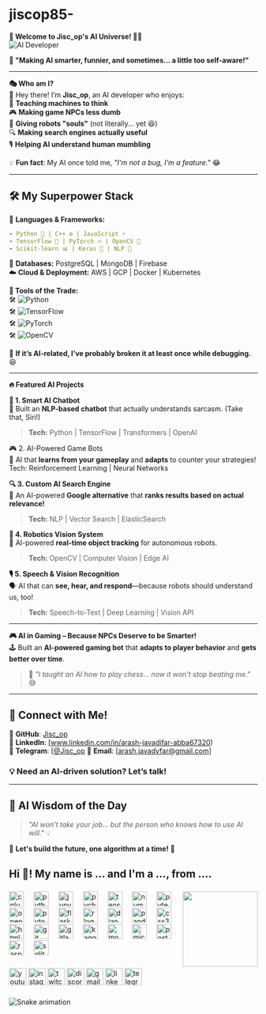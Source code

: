 # jiscop85-

**👋 Welcome to Jisc_op's AI Universe! 🤖🚀**  
![AI Developer](https://media.giphy.com/media/xTiTnxpQ3ghPiB2Hp6/giphy.gif)  

**🌟 "Making AI smarter, funnier, and sometimes... a little too self-aware!"**  

---

 **🎭 Who am I?**  
👋 Hey there! I’m **Jisc_op**, an AI developer who enjoys:  
🚀 **Teaching machines to think**  
🎮 **Making game NPCs less dumb**  
🤖 **Giving robots "souls"** (not literally... yet 😆)  
🔍 **Making search engines actually useful**  
🎙 **Helping AI understand human mumbling**  

💡 **Fun fact**: My AI once told me, _"I'm not a bug, I'm a feature."_ 😂  

---

## **🛠️ My Superpower Stack**  

🎯 **Languages & Frameworks:**  
```yaml
- Python 🐍 | C++ ⚙️ | JavaScript ⚡  
- TensorFlow 🧠 | PyTorch 🔥 | OpenCV 👀  
- Scikit-learn 📊 | Keras 🤖 | NLP 🚀
```

💾 **Databases:** PostgreSQL | MongoDB | Firebase  
☁️ **Cloud & Deployment:** AWS | GCP | Docker | Kubernetes  

 **🚀 Tools of the Trade:**  
🛠️ ![Python](https://img.shields.io/badge/Python-🐍-blue?style=flat&logo=python)  
🛠️ ![TensorFlow](https://img.shields.io/badge/TensorFlow-🧠-orange?style=flat&logo=tensorflow)  
🛠️ ![PyTorch](https://img.shields.io/badge/PyTorch-🔥-red?style=flat&logo=pytorch)  
🛠️ ![OpenCV](https://img.shields.io/badge/OpenCV-👀-blueviolet?style=flat&logo=opencv)  

🔧 **If it’s AI-related, I’ve probably broken it at least once while debugging.** 😆  

---

 **🔥 Featured AI Projects**  

 **🧠 1. Smart AI Chatbot**  
🤖 Built an **NLP-based chatbot** that actually understands sarcasm. (Take that, Siri!)  
> **Tech:** Python | TensorFlow | Transformers | OpenAI  

🎮 2. AI-Powered Game Bots  
🎯 AI that **learns from your gameplay** and **adapts** to counter your strategies!  
Tech: Reinforcement Learning | Neural Networks  

 **🔍 3. Custom AI Search Engine**  
🚀 An AI-powered **Google alternative** that **ranks results based on actual relevance!**  
> **Tech:** NLP | Vector Search | ElasticSearch  

 **🤖 4. Robotics Vision System**  
👀 AI-powered **real-time object tracking** for autonomous robots.  
> **Tech:** OpenCV | Computer Vision | Edge AI  

 **🎙 5. Speech & Vision Recognition**  
🗣 AI that can **see, hear, and respond**—because robots should understand us, too!  
> **Tech:** Speech-to-Text | Deep Learning | Vision API  

---

 **🎮 AI in Gaming – Because NPCs Deserve to be Smarter!**  
🕹 Built an **AI-powered gaming bot** that **adapts to player behavior** and **gets better over time**.  
> 🎯 _"I taught an AI how to play chess... now it won't stop beating me."_ 😅  



---

## **🚀 Connect with Me!**  
📌 **GitHub**: [Jisc_op](https://github.com/Jisc_op)  
📌 **LinkedIn**: [www.linkedin.com/in/arash-javadifar-abba67320)  
📌 **Telegram**: [[@Jisc_op](https://twitter.com/Jisc_op](https://t.me/Jisc_op))  
📌 **Email**: [arash.javadyfar@gmail.com]  

### **💡 Need an AI-driven solution? Let’s talk!**  

---

## **🤖 AI Wisdom of the Day**  
> _"AI won't take your job... but the person who knows how to use AI will."_ 💡  

🚀 **Let's build the future, one algorithm at a time!** 🚀  
<h2 align="left">Hi 👋! My name is ... and I'm a ..., from ....</h2>

###

<img align="right" height="152" src="https://www.google.com/url?sa=i&url=https%3A%2F%2Ficonscout.com%2Flottie-animations%2Fai-integration&psig=AOvVaw2ezKJc7lgD6ZiJlcNZKb-r&ust=1741605228267000&source=images&cd=vfe&opi=89978449&ved=0CBMQjRxqFwoTCMiNoJjv_IsDFQAAAAAdAAAAABAJ"  />

###

<div align="left">
  <img src="https://cdn.jsdelivr.net/gh/devicons/devicon/icons/cplusplus/cplusplus-original.svg" height="30" alt="cplusplus logo"  />
  <img width="12" />
  <img src="https://cdn.jsdelivr.net/gh/devicons/devicon/icons/python/python-original.svg" height="30" alt="python logo"  />
  <img width="12" />
  <img src="https://cdn.jsdelivr.net/gh/devicons/devicon/icons/jupyter/jupyter-original.svg" height="30" alt="jupyter logo"  />
  <img width="12" />
  <img src="https://cdn.jsdelivr.net/gh/devicons/devicon/icons/pycharm/pycharm-original.svg" height="30" alt="pycharm logo"  />
  <img width="12" />
  <img src="https://cdn.jsdelivr.net/gh/devicons/devicon/icons/tensorflow/tensorflow-original.svg" height="30" alt="tensorflow logo"  />
  <img width="12" />
  <img src="https://cdn.jsdelivr.net/gh/devicons/devicon/icons/numpy/numpy-original.svg" height="30" alt="numpy logo"  />
  <img width="12" />
  <img src="https://cdn.jsdelivr.net/gh/devicons/devicon/icons/pytest/pytest-original.svg" height="30" alt="pytest logo"  />
  <img width="12" />
  <img src="https://cdn.jsdelivr.net/gh/devicons/devicon/icons/opencv/opencv-original.svg" height="30" alt="opencv logo"  />
  <img width="12" />
  <img src="https://cdn.jsdelivr.net/gh/devicons/devicon/icons/pytorch/pytorch-original.svg" height="30" alt="pytorch logo"  />
  <img width="12" />
  <img src="https://cdn.jsdelivr.net/gh/devicons/devicon/icons/flask/flask-original.svg" height="30" alt="flask logo"  />
  <img width="12" />
  <img src="https://cdn.jsdelivr.net/gh/devicons/devicon/icons/r/r-original.svg" height="30" alt="r logo"  />
  <img width="12" />
  <img src="https://cdn.jsdelivr.net/gh/devicons/devicon/icons/django/django-plain.svg" height="30" alt="django logo"  />
  <img width="12" />
  <img src="https://cdn.jsdelivr.net/gh/devicons/devicon/icons/pandas/pandas-original.svg" height="30" alt="pandas logo"  />
  <img width="12" />
  <img src="https://cdn.jsdelivr.net/gh/devicons/devicon/icons/css3/css3-original.svg" height="30" alt="css3 logo"  />
  <img width="12" />
  <img src="https://cdn.jsdelivr.net/gh/devicons/devicon/icons/html5/html5-original.svg" height="30" alt="html5 logo"  />
  <img width="12" />
  <img src="https://cdn.jsdelivr.net/gh/devicons/devicon/icons/git/git-original.svg" height="30" alt="git logo"  />
  <img width="12" />
  <img src="https://cdn.jsdelivr.net/gh/devicons/devicon/icons/gitlab/gitlab-original.svg" height="30" alt="gitlab logo"  />
  <img width="12" />
  <img src="https://cdn.jsdelivr.net/gh/devicons/devicon/icons/kaggle/kaggle-original.svg" height="30" alt="kaggle logo"  />
  <img width="12" />
  <img src="https://cdn.jsdelivr.net/gh/devicons/devicon/icons/mongodb/mongodb-original.svg" height="30" alt="mongodb logo"  />
  <img width="12" />
  <img src="https://cdn.jsdelivr.net/gh/devicons/devicon/icons/microsoftsqlserver/microsoftsqlserver-plain.svg" height="30" alt="microsoftsqlserver logo"  />
  <img width="12" />
  <img src="https://cdn.jsdelivr.net/gh/devicons/devicon/icons/postgresql/postgresql-original.svg" height="30" alt="postgresql logo"  />
  <img width="12" />
  <img src="https://cdn.jsdelivr.net/gh/devicons/devicon/icons/raspberrypi/raspberrypi-original.svg" height="30" alt="raspberrypi logo"  />
  <img width="12" />
  <img src="https://cdn.jsdelivr.net/gh/devicons/devicon/icons/sqlite/sqlite-original.svg" height="30" alt="sqlite logo"  />
</div>

###

<div align="left">
  <img src="https://img.shields.io/static/v1?message=Youtube&logo=youtube&label=&color=FF0000&logoColor=white&labelColor=&style=for-the-badge" height="35" alt="youtube logo"  />
  <img src="https://img.shields.io/static/v1?message=Instagram&logo=instagram&label=&color=E4405F&logoColor=white&labelColor=&style=for-the-badge" height="35" alt="instagram logo"  />
  <img src="https://img.shields.io/static/v1?message=Twitch&logo=twitch&label=&color=9146FF&logoColor=white&labelColor=&style=for-the-badge" height="35" alt="twitch logo"  />
  <img src="https://img.shields.io/static/v1?message=Discord&logo=discord&label=&color=7289DA&logoColor=white&labelColor=&style=for-the-badge" height="35" alt="discord logo"  />
  <img src="https://img.shields.io/static/v1?message=Gmail&logo=gmail&label=&color=D14836&logoColor=white&labelColor=&style=for-the-badge" height="35" alt="gmail logo"  />
  <img src="https://img.shields.io/static/v1?message=LinkedIn&logo=linkedin&label=&color=0077B5&logoColor=white&labelColor=&style=for-the-badge" height="35" alt="linkedin logo"  />
  <img src="https://img.shields.io/static/v1?message=Telegram&logo=telegram&label=&color=2CA5E0&logoColor=white&labelColor=&style=for-the-badge" height="35" alt="telegram logo"  />
</div>

###
<img src="https://raw.githubusercontent.com/maurodesouza/maurodesouza/output/snake.svg" alt="Snake animation" />
